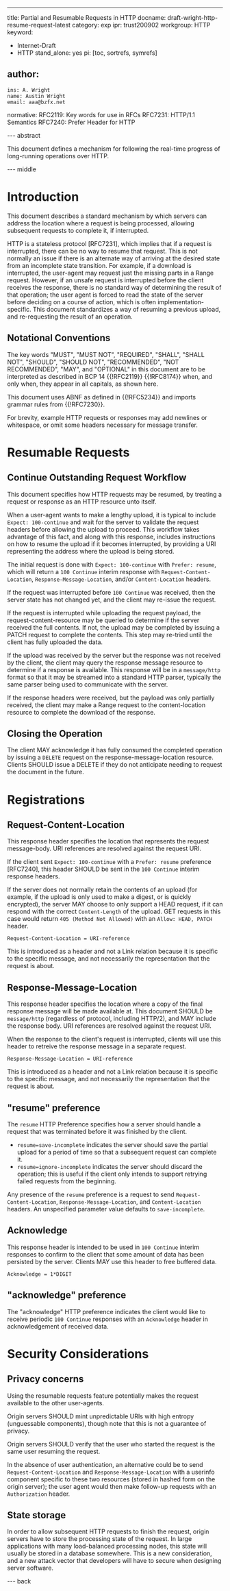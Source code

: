---
title: Partial and Resumable Requests in HTTP
docname: draft-wright-http-resume-request-latest
category: exp
ipr: trust200902
workgroup: HTTP
keyword:
  - Internet-Draft
  - HTTP
stand_alone: yes
pi: [toc, sortrefs, symrefs]

author:
 -
    ins: A. Wright
    name: Austin Wright
    email: aaa@bzfx.net

normative:
  RFC2119: Key words for use in RFCs
  RFC7231: HTTP/1.1 Semantics
  RFC7240: Prefer Header for HTTP

--- abstract

This document defines a mechanism for following the real-time progress of long-running operations over HTTP.

--- middle

# Introduction

This document describes a standard mechanism by which servers can address the location where a request is being processed, allowing subsequent requests to complete it, if interrupted.

HTTP is a stateless protocol [RFC7231], which implies that if a request is interrupted, there can be no way to resume that request.
This is not normally an issue if there is an alternate way of arriving at the desired state from an incomplete state transition.
For example, if a download is interrupted, the user-agent may request just the missing parts in a Range request.
However, if an unsafe request is interrupted before the client receives the response, there is no standard way of determining the result of that operation;
the user agent is forced to read the state of the server before deciding on a course of action, which is often implementation-specific.
This document standardizes a way of resuming a previous upload, and re-requesting the result of an operation.

## Notational Conventions

The key words "MUST", "MUST NOT", "REQUIRED", "SHALL", "SHALL
NOT", "SHOULD", "SHOULD NOT", "RECOMMENDED", "NOT RECOMMENDED",
"MAY", and "OPTIONAL" in this document are to be interpreted as
described in BCP 14 {{!RFC2119}} {{!RFC8174}} when, and only when, they
appear in all capitals, as shown here.

This document uses ABNF as defined in {{!RFC5234}} and imports grammar rules from {{!RFC7230}}.

For brevity, example HTTP requests or responses may add newlines or whitespace,
or omit some headers necessary for message transfer.

# Resumable Requests

 ## Continue Outstanding Request Workflow

This document specifies how HTTP requests may be resumed, by treating a request or response as an HTTP resource unto itself.

When a user-agent wants to make a lengthy upload, it is typical to include `Expect: 100-continue` and wait for the server to validate the request headers before allowing the upload to proceed. This workflow takes advantage of this fact, and along with this response, includes instructions on how to resume the upload if it becomes interrupted, by providing a URI representing the address where the upload is being stored.

The initial request is done with `Expect: 100-continue` with `Prefer: resume`, which will return a `100 Continue` interim response with `Request-Content-Location`, `Response-Message-Location`, and/or `Content-Location` headers.

If the request was interrupted before `100 Continue` was received, then the server state has not changed yet, and the client may re-issue the request.

If the request is interrupted while uploading the request payload, the request-content-resource may be queried to determine if the server received the full contents. If not, the upload may be completed by issuing a PATCH request to complete the contents. This step may re-tried until the client has fully uploaded the data.

If the upload was received by the server but the response was not received by the client, the client may query the response message resource to determine if a response is available. This response will be in a `message/http` format so that it may be streamed into a standard HTTP parser, typically the same parser being used to communicate with the server.

If the response headers were received, but the payload was only partially received, the client may make a Range request to the content-location resource to complete the download of the response.


## Closing the Operation

The client MAY acknowledge it has fully consumed the completed operation by issuing a `DELETE` request on the response-message-location resource. Clients SHOULD issue a DELETE if they do not anticipate needing to request the document in the future.


# Registrations

## Request-Content-Location

This response header specifies the location that represents the request message-body. URI references are resolved against the request URI.

If the client sent `Expect: 100-continue` with a `Prefer: resume` preference [RFC7240], this header SHOULD be sent in the `100 Continue` interim response headers.

If the server does not normally retain the contents of an upload (for example, if the upload is only used to make a digest, or is quickly encrypted), the server MAY choose to only support a HEAD request, if it can respond with the correct `Content-Length` of the upload. GET requests in this case would return `405 (Method Not Allowed)` with an `Allow: HEAD, PATCH` header.

~~~abnf
Request-Content-Location = URI-reference
~~~

This is introduced as a header and not a Link relation because it is specific to the specific message, and not necessarily the representation that the request is about.


## Response-Message-Location

This response header specifies the location where a copy of the final response message will be made available at. This document SHOULD be `message/http` (regardless of protocol, including HTTP/2), and MAY include the response body.  URI references are resolved against the request URI.

When the response to the client's request is interrupted, clients will use this header to retreive the response message in a separate request.

~~~abnf
Response-Message-Location = URI-reference
~~~

This is introduced as a header and not a Link relation because it is specific to the specific message, and not necessarily the representation that the request is about.


## "resume" preference

The `resume` HTTP Preference specifies how a server should handle a request that was terminated before it was finished by the client.

* `resume=save-incomplete` indicates the server should save the partial upload for a period of time so that a subsequent request can complete it.
* `resume=ignore-incomplete` indicates the server should discard the operation; this is useful if the client only intends to support retrying failed requests from the beginning.

Any presence of the `resume` preference is a request to send `Request-Content-Location`, `Response-Message-Location`, and `Content-Location` headers. An unspecified parameter value defaults to `save-incomplete`.


## Acknowledge

This response header is intended to be used in `100 Continue` interim responses to confirm to the client that some amount of data has been persisted by the server. Clients MAY use this header to free buffered data.

~~~abnf
Acknowledge = 1*DIGIT
~~~


## "acknowledge" preference

The "acknowledge" HTTP preference indicates the client would like to receive periodic `100 Continue` responses with an `Acknowledge` header in acknowledgement of received data.


# Security Considerations

## Privacy concerns

Using the resumable requests feature potentially makes the request available to the other user-agents.

Origin servers SHOULD mint unpredictable URIs with high entropy (unguessable components), though note that this is not a guarantee of privacy.

Origin servers SHOULD verify that the user who started the request is the same user resuming the request.

In the absence of user authentication, an alternative could be to send `Request-Content-Location` and `Response-Message-Location` with a userinfo component specific to these two resources (stored in hashed form on the origin server); the user agent would then make follow-up requests with an `Authorization` header.

## State storage

In order to allow subsequent HTTP requests to finish the request, origin servers have to store the processing state of the request. In large applications with many load-balanced processing nodes, this state will usually be stored in a database somewhere. This is a new consideration, and a new attack vector that developers will have to secure when designing server software.


--- back
